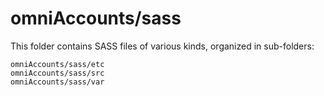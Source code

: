 # omniAccounts/sass

This folder contains SASS files of various kinds, organized in sub-folders:

    omniAccounts/sass/etc
    omniAccounts/sass/src
    omniAccounts/sass/var
